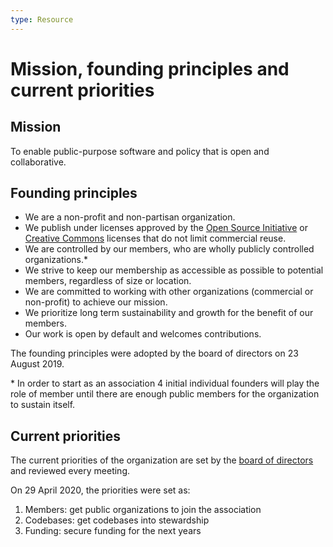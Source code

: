 ```yaml
---
type: Resource
---
```


# Mission, founding principles and current priorities

## Mission

To enable public-purpose software and policy that is open and collaborative.

## Founding principles

* We are a non-profit and non-partisan organization.
* We publish under licenses approved by the [Open Source Initiative](https://opensource.org/licenses) or [Creative Commons](https://creativecommons.org/licenses/) licenses that do not limit commercial reuse.
* We are controlled by our members, who are wholly publicly controlled organizations.*
* We strive to keep our membership as accessible as possible to potential members, regardless of size or location.
* We are committed to working with other organizations (commercial or non-profit) to achieve our mission.
* We prioritize long term sustainability and growth for the benefit of our members.
* Our work is open by default and welcomes contributions.

The founding principles were adopted by the board of directors on 23 August 2019.

\* In order to start as an association 4 initial individual founders will play the role of member until there are enough public members for the organization to sustain itself.

## Current priorities

The current priorities of the organization are set
by the [board of directors](governance-model.md)
and reviewed every meeting.

On 29 April 2020,
the priorities were set as:

1. Members: get public organizations to join the association
1. Codebases: get codebases into stewardship
1. Funding: secure funding for the next years
